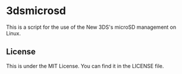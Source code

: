 3dsmicrosd
===============

This is a script for the use of the New 3DS's microSD management on Linux.

## License

This is under the MIT License. You can find it in the LICENSE file.

